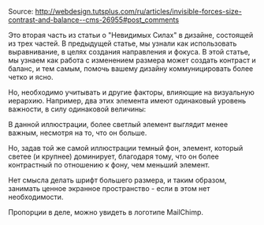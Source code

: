 Source: http://webdesign.tutsplus.com/ru/articles/invisible-forces-size-contrast-and-balance--cms-26955#post_comments

Это вторая часть из статьи о "Невидимых Силах" в дизайне, состоящей из трех частей. В предыдущей статье, мы узнали как использовать выравнивание, в целях создания направления и фокуса. В этой статье, мы узнаем как работа с изменением размера может создать контраст и баланс, и тем самым, помочь вашему дизайну коммуницировать более четко и ясно.

Но, необходимо учитывать и другие факторы, влияющие на визуальную иерархию. Например, два этих элемента имеют одинаковый уровень важности, в силу одинаковой величины:

В данной иллюстрации, более светлый элемент выглядит менее важным, несмотря на то, что он больше.

Но, задав той же самой иллюстрации темный фон, элемент, который светее (и крупнее) доминирует, благодаря тому, что он более контрастный по отношению к фону, чем меньший элемент.

Нет смысла делать шрифт большего размера, и таким образом, занимать ценное экранное пространство - если в этом нет необходимости.

Пропорции в деле, можно увидеть в логотипе MailChimp.
